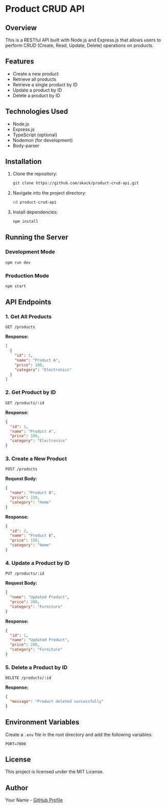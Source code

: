 # Product CRUD API

## Overview
This is a RESTful API built with Node.js and Express.js that allows users to perform CRUD (Create, Read, Update, Delete) operations on products.

## Features
- Create a new product
- Retrieve all products
- Retrieve a single product by ID
- Update a product by ID
- Delete a product by ID

## Technologies Used
- Node.js
- Express.js
- TypeScript (optional)
- Nodemon (for development)
- Body-parser

## Installation

1. Clone the repository:
   ```bash
   git clone https://github.com/akack/product-crud-api.git
   ```
2. Navigate into the project directory:
   ```bash
   cd product-crud-api
   ```
3. Install dependencies:
   ```bash
   npm install
   ```

## Running the Server

### Development Mode
```bash
npm run dev
```

### Production Mode
```bash
npm start
```

## API Endpoints

### 1. Get All Products
```http
GET /products
```
**Response:**
```json
[
  {
    "id": 1,
    "name": "Product A",
    "price": 100,
    "category": "Electronics"
  }
]
```

### 2. Get Product by ID
```http
GET /products/:id
```
**Response:**
```json
{
  "id": 1,
  "name": "Product A",
  "price": 100,
  "category": "Electronics"
}
```

### 3. Create a New Product
```http
POST /products
```
**Request Body:**
```json
{
  "name": "Product B",
  "price": 150,
  "category": "Home"
}
```
**Response:**
```json
{
  "id": 2,
  "name": "Product B",
  "price": 150,
  "category": "Home"
}
```

### 4. Update a Product by ID
```http
PUT /products/:id
```
**Request Body:**
```json
{
  "name": "Updated Product",
  "price": 200,
  "category": "Furniture"
}
```
**Response:**
```json
{
  "id": 1,
  "name": "Updated Product",
  "price": 200,
  "category": "Furniture"
}
```

### 5. Delete a Product by ID
```http
DELETE /products/:id
```
**Response:**
```json
{
  "message": "Product deleted successfully"
}
```

## Environment Variables
Create a `.env` file in the root directory and add the following variables:
```
PORT=7000
```

## License
This project is licensed under the MIT License.

## Author
Your Name - [GitHub Profile](https://github.com/akack)

